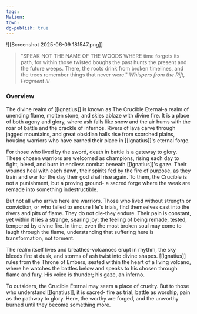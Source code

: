 ```yaml
---
tags: 
Nation: 
town: 
dg-publish: true
---
```

![[Screenshot 2025-06-09 181547.png]]

> "SPEAK NOT THE NAME OF THE WOODS WHERE time forgets its path, for within those twisted boughs the past hunts the present and the future weeps. There, the roots drink from broken timelines, and the trees remember things that never were."<cite> Whispers from the Rift, Fragment III </cite>

### Overview
The divine realm of [[Ignatius]] is known as The Crucible Eternal-a realm of unending flame, molten stone, and skies ablaze with divine fire. It is a place of both agony and glory, where ash falls like snow and the air hums with the roar of battle and the crackle of infernos. Rivers of lava carve through jagged mountains, and great obsidian halls rise from scorched plains, housing warriors who have earned their place in [[Ignatius]]'s eternal forge.

For those who lived by the sword, death in battle is a gateway to glory. These chosen warriors are welcomed as champions, rising each day to fight, bleed, and burn in endless combat beneath [[Ignatius]]'s gaze. Their wounds heal with each dawn, their spirits fed by the fire of purpose, as they train and war for the day their god shall rise again. To them, the Crucible is not a punishment, but a proving ground- a sacred forge where the weak are remade into something indestructible.

But not all who arrive here are warriors. Those who lived without strength or conviction, or who failed to endure life's trials, find themselves cast into the rivers and pits of flame. They do not die-they endure. Their pain is constant, yet within it lies a strange, searing joy: the feeling of being remade, tested, tempered by divine fire. In time, even the most broken soul may come to laugh through the flame, understanding that suffering here is transformation, not torment.

The realm itself lives and breathes-volcanoes erupt in rhythm, the sky bleeds fire at dusk, and storms of ash twist into divine shapes. [[Ignatius]] rules from the Throne of Embers, seated within the heart of a living volcano, where he watches the battles below and speaks to his chosen through flame and fury. His voice is thunder; his gaze, an inferno.

To outsiders, the Crucible Eternal may seem a place of cruelty. But to those who understand [[Ignatius]], it is sacred- fire as trial, battle as worship, pain as the pathway to glory. Here, the worthy are forged, and the unworthy burned until they become something more.

